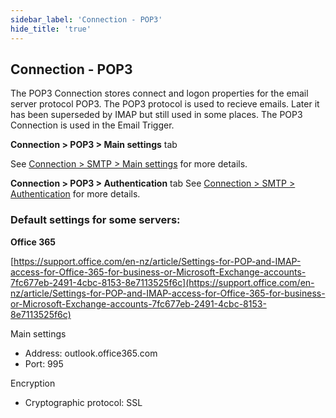 ```yaml
---
sidebar_label: 'Connection - POP3'
hide_title: 'true'
---
```


## Connection - POP3

The POP3 Connection stores connect and logon properties for the email server protocol POP3. The POP3 protocol is used to recieve emails. Later it has been superseded by IMAP but still used in some places. The POP3 Connection is used in the Email Trigger.
 
**Connection > POP3 > Main settings** tab

See [Connection > SMTP > Main settings](connection-smtp) for more details.
 
**Connection > POP3 > Authentication** tab
See [Connection > SMTP > Authentication](connection-smtp) for more details.
 
### Default settings for some servers:

**Office 365**

[https://support.office.com/en-nz/article/Settings-for-POP-and-IMAP-access-for-Office-365-for-business-or-Microsoft-Exchange-accounts-7fc677eb-2491-4cbc-8153-8e7113525f6c](https://support.office.com/en-nz/article/Settings-for-POP-and-IMAP-access-for-Office-365-for-business-or-Microsoft-Exchange-accounts-7fc677eb-2491-4cbc-8153-8e7113525f6c)
 
Main settings
* Address: outlook.office365.com
* Port: 995
 
Encryption
* Cryptographic protocol: SSL